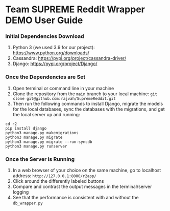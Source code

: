 # Team SUPREME Reddit Wrapper DEMO User Guide

### Initial Dependencies Download
1. Python 3 (we used 3.9 for our project): https://www.python.org/downloads/
2. Cassandra: https://pypi.org/project/cassandra-driver/ 
3. Django: https://pypi.org/project/Django/

### Once the Dependencies are Set
1. Open terminal or command line in your machine
2. Clone the repository from the `main` branch to your local machine: `git clone git@github.com:rajvah/SupremeReddit.git`
3. Then run the following commands to install Django, migrate the models for the local databases, sync the databases with the migrations, and get the local server up and running:

```
cd r2
pip install django
python3 manage.py makemigrations
python3 manage.py migrate
python3 manage.py migrate --run-syncdb
python3 manage.py runserver
```

### Once the Server is Running
1. In a web browser of your choice on the same machine, go to localhost address: `http://127.0.0.1:8000/r2app/`
2. Click around the differently labeled buttons
3. Compare and contrast the output messages in the terminal/server logging
4. See that the performance is consistent with and without the `db_wrapper.py`
